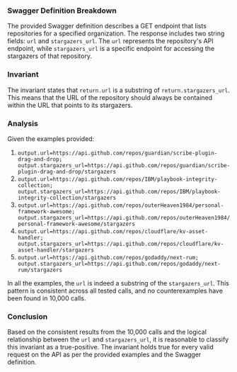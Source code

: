 ### Swagger Definition Breakdown
The provided Swagger definition describes a GET endpoint that lists repositories for a specified organization. The response includes two string fields: `url` and `stargazers_url`. The `url` represents the repository's API endpoint, while `stargazers_url` is a specific endpoint for accessing the stargazers of that repository.

### Invariant
The invariant states that `return.url` is a substring of `return.stargazers_url`. This means that the URL of the repository should always be contained within the URL that points to its stargazers.

### Analysis
Given the examples provided:
1. `output.url=https://api.github.com/repos/guardian/scribe-plugin-drag-and-drop; output.stargazers_url=https://api.github.com/repos/guardian/scribe-plugin-drag-and-drop/stargazers`
2. `output.url=https://api.github.com/repos/IBM/playbook-integrity-collection; output.stargazers_url=https://api.github.com/repos/IBM/playbook-integrity-collection/stargazers`
3. `output.url=https://api.github.com/repos/outerHeaven1984/personal-framework-awesome; output.stargazers_url=https://api.github.com/repos/outerHeaven1984/personal-framework-awesome/stargazers`
4. `output.url=https://api.github.com/repos/cloudflare/kv-asset-handler; output.stargazers_url=https://api.github.com/repos/cloudflare/kv-asset-handler/stargazers`
5. `output.url=https://api.github.com/repos/godaddy/next-rum; output.stargazers_url=https://api.github.com/repos/godaddy/next-rum/stargazers`

In all the examples, the `url` is indeed a substring of the `stargazers_url`. This pattern is consistent across all tested calls, and no counterexamples have been found in 10,000 calls.

### Conclusion
Based on the consistent results from the 10,000 calls and the logical relationship between the `url` and `stargazers_url`, it is reasonable to classify this invariant as a true-positive. The invariant holds true for every valid request on the API as per the provided examples and the Swagger definition.
